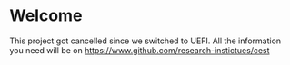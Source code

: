 # Welcome
This project got cancelled since we switched to UEFI. All the information you need will be on https://www.github.com/research-instictues/cest
